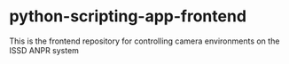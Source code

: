 # python-scripting-app-frontend
This is the frontend repository for controlling camera environments on the ISSD ANPR system